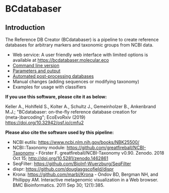 # BCdatabaser

## Introduction

The Reference DB Creator (BCdatabaser) is a pipeline to create reference databases for arbitrary markers and taxonomic groups from NCBI data.

* Web service: A user friendly web interface with limited options is available at https://bcdatabaser.molecular.eco
* [Command line version](cmd.md)
* [Parameters and output](parameters.md)
* [Automated post-processing databases](postprocessing.md)
* Manual changes (adding sequences or modifying taxonomy) 
* Examples for usage with classifiers
 
**If you use this software, please cite it as below:**

Keller A., Hohlfeld S., Kolter A., Schultz J., Gemeinholzer B., Ankenbrand M.J.;
"BCdatabaser: on-the-fly reference database creation for (meta-)barcoding";
EcoEvoRxiv (2019) https://doi.org/10.32942/osf.io/cmfu2

**Please also cite the software used by this pipeline:**
* NCBI eutils: https://www.ncbi.nlm.nih.gov/books/NBK25500/
*  NCBI::Taxonomy module: https://github.com/greatfireball/NCBI-Taxonomy - Förster F. greatfireball/NCBI-Taxonomy v0.90. Zenodo. 2018 Oct 15; http://doi.org/10.5281/zenodo.1462861
*  SeqFilter: https://github.com/BioInf-Wuerzburg/SeqFilter
*  dispr: https://github.com/douglasgscofield/dispr
*  Krona: https://github.com/marbl/Krona - Ondov BD, Bergman NH, and Phillippy AM. Interactive metagenomic visualization in a Web browser. BMC Bioinformatics. 2011 Sep 30; 12(1):385.

 
